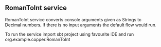 ## RomanToInt service

RomanToInt service converts console arguments given as Strings to Decimal numbers. If there is no input arguments the default flow would run.

To run the service import sbt project using favourite IDE and run org.example.copper.RomanToInt